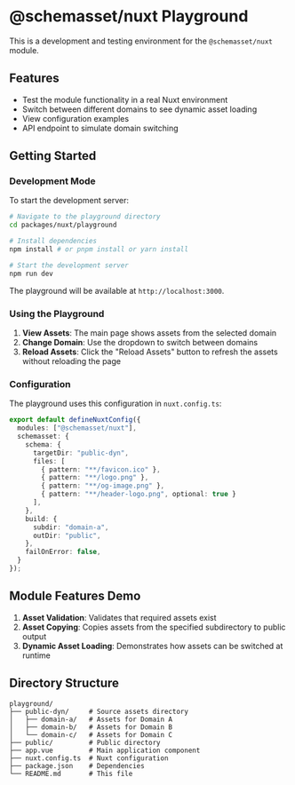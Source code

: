 # @schemasset/nuxt Playground

This is a development and testing environment for the `@schemasset/nuxt` module.

## Features

- Test the module functionality in a real Nuxt environment
- Switch between different domains to see dynamic asset loading
- View configuration examples
- API endpoint to simulate domain switching

## Getting Started

### Development Mode

To start the development server:

```bash
# Navigate to the playground directory
cd packages/nuxt/playground

# Install dependencies
npm install # or pnpm install or yarn install

# Start the development server
npm run dev
```

The playground will be available at `http://localhost:3000`.

### Using the Playground

1. **View Assets**: The main page shows assets from the selected domain
2. **Change Domain**: Use the dropdown to switch between domains
3. **Reload Assets**: Click the "Reload Assets" button to refresh the assets without reloading the page

### Configuration

The playground uses this configuration in `nuxt.config.ts`:

```ts
export default defineNuxtConfig({
  modules: ["@schemasset/nuxt"],
  schemasset: {
    schema: {
      targetDir: "public-dyn",
      files: [
        { pattern: "**/favicon.ico" },
        { pattern: "**/logo.png" },
        { pattern: "**/og-image.png" },
        { pattern: "**/header-logo.png", optional: true }
      ],
    },
    build: {
      subdir: "domain-a",
      outDir: "public",
    },
    failOnError: false,
  }
});
```

## Module Features Demo

1. **Asset Validation**: Validates that required assets exist
2. **Asset Copying**: Copies assets from the specified subdirectory to public output
3. **Dynamic Asset Loading**: Demonstrates how assets can be switched at runtime

## Directory Structure

```
playground/
├── public-dyn/     # Source assets directory
│   ├── domain-a/   # Assets for Domain A
│   ├── domain-b/   # Assets for Domain B
│   └── domain-c/   # Assets for Domain C
├── public/         # Public directory
├── app.vue         # Main application component
├── nuxt.config.ts  # Nuxt configuration
├── package.json    # Dependencies
└── README.md       # This file
```
